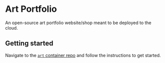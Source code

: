 # Art Portfolio

An open-source art portfolio website/shop meant to be deployed to the cloud.

## Getting started

Navigate to the [`art` container repo](https://github.com/art-vbst/art) and follow the instructions to get started.
